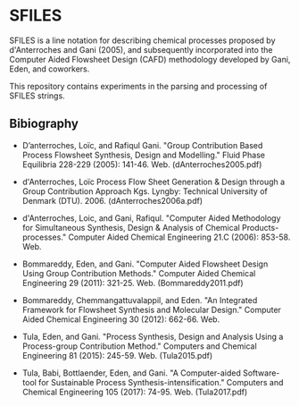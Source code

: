 # SFILES

SFILES is a line notation for describing chemical processes proposed by d'Anterroches and Gani (2005), and subsequently incorporated into the Computer Aided Flowsheet Design (CAFD) methodology developed by Gani, Eden, and coworkers.

This repository contains experiments in the parsing and processing of SFILES strings.


## Bibiography

* D’anterroches, Loïc, and Rafiqul Gani. "Group Contribution Based Process Flowsheet Synthesis, Design and Modelling." Fluid Phase Equilibria 228-229 (2005): 141-46. Web. (dAnterroches2005.pdf)

* d'Anterroches, Loïc Process Flow Sheet Generation & Design through a Group Contribution Approach Kgs. Lyngby: Technical University of Denmark (DTU). 2006. (dAnterroches2006a.pdf)

* d'Anterroches, Loic, and Gani, Rafiqul. "Computer Aided Methodology for Simultaneous Synthesis, Design & Analysis of Chemical Products-processes." Computer Aided Chemical Engineering 21.C (2006): 853-58. Web.

* Bommareddy, Eden, and Gani. "Computer Aided Flowsheet Design Using Group Contribution Methods." Computer Aided Chemical Engineering 29 (2011): 321-25. Web. (Bommareddy2011.pdf)

* Bommareddy, Chemmangattuvalappil, and Eden. "An Integrated Framework for Flowsheet Synthesis and Molecular Design." Computer Aided Chemical Engineering 30 (2012): 662-66. Web.

* Tula, Eden, and Gani. "Process Synthesis, Design and Analysis Using a Process-group Contribution Method." Computers and Chemical Engineering 81 (2015): 245-59. Web.  (Tula2015.pdf)

* Tula, Babi, Bottlaender, Eden, and Gani. "A Computer-aided Software-tool for Sustainable Process Synthesis-intensification." Computers and Chemical Engineering 105 (2017): 74-95. Web.  (Tula2017.pdf)
